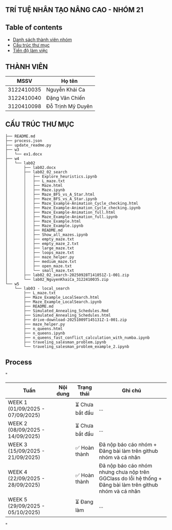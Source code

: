 ## TRÍ TUỆ NHÂN TẠO NÂNG CAO - NHÓM 21

## Table of contents
* [Danh sách thành viên nhóm](#thành-viên)
* [Cấu trúc thư mục](#cấu-trúc-thư-mục)
* [Tiến độ làm việc](#quá-trình)


## THÀNH VIÊN
| MSSV | Họ tên | 
|------|-----------------|
| 3122410035 |  Nguyễn Khải Ca  |
| 3122410040 |  Đặng Văn Chiến  |
| 3120410098 |  Đỗ Trịnh Mỹ Duyên |


## CẤU TRÚC THƯ MỤC
<!-- STRUCTURE_START -->

```
├── README.md
├── process.json
├── update_readme.py
├── w3
│   └── ex1.docx
├── w4
│   └── lab02
│       ├── lab02.docx
│       ├── lab02_02_search
│       │   ├── Explore_heuristics.ipynb
│       │   ├── L_maze.txt
│       │   ├── Maze.html
│       │   ├── Maze.ipynb
│       │   ├── Maze_BFS_vs_A_Star.html
│       │   ├── Maze_BFS_vs_A_Star.ipynb
│       │   ├── Maze_Example-Animation_Cycle_checking.html
│       │   ├── Maze_Example-Animation_Cycle_checking.ipynb
│       │   ├── Maze_Example-Animation_full.html
│       │   ├── Maze_Example-Animation_full.ipynb
│       │   ├── Maze_Example.html
│       │   ├── Maze_Example.ipynb
│       │   ├── README.md
│       │   ├── Show_all_mazes.ipynb
│       │   ├── empty_maze.txt
│       │   ├── empty_maze_2.txt
│       │   ├── large_maze.txt
│       │   ├── loops_maze.txt
│       │   ├── maze_helper.py
│       │   ├── medium_maze.txt
│       │   ├── open_maze.txt
│       │   └── small_maze.txt
│       ├── lab02_02_search-20250928T141051Z-1-001.zip
│       └── lab02_NguyenKhaiCa_3122410035.zip
└── w5
    └── lab03 - local_search
        ├── L_maze.txt
        ├── Maze_Example_LocalSearch.html
        ├── Maze_Example_LocalSearch.ipynb
        ├── README.md
        ├── Simulated_Annealing_Schedules.Rmd
        ├── Simulated_Annealing_Schedules.html
        ├── drive-download-20251009T145131Z-1-001.zip
        ├── maze_helper.py
        ├── n_queens.html
        ├── n_queens.ipynb
        ├── n_queens_fast_conflict_calculation_with_numba.ipynb
        ├── traveling_salesman_problem.ipynb
        └── traveling_salesman_problem_example_2.ipynb
```

<!-- STRUCTURE_END -->

   
## Process
"<!-- PROCESS_START -->

| Tuần | Nội dung | Trạng thái | Ghi chú |
| ------ | ------ | ------ | ------ |
| WEEK 1 (01/09/2025 - 07/09/2025) |  | ⏳ Chưa bắt đầu | ... |
| WEEK 2 (08/09/2025 - 14/09/2025) |  | ⏳ Chưa bắt đầu | ... |
| WEEK 3 (15/09/2025 - 21/09/2025) |  | ✅ Hoàn thành | Đã nộp báo cáo nhóm + Đăng bài làm trên github nhóm và cá nhân |
| WEEK 4 (22/09/2025 - 28/09/2025) |  | ✅ Hoàn thành | Đã nộp báo cáo nhóm  nhưng chưa nộp trên GGClass do lỗi hệ thống + Đăng bài làm trên github nhóm và cá nhân |
| WEEK 5 (29/09/2025 - 05/10/2025) |  | ⏳ Đang làm | ... |


<!-- PROCESS_END -->"
<!-- STRUCTURE_START -->
